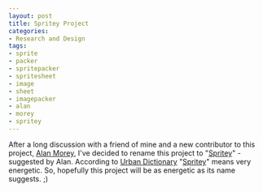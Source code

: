 ```yaml
---
layout: post
title: Spritey Project
categories:
- Research and Design
tags:
- sprite
- packer
- spritepacker
- spritesheet
- image
- sheet
- imagepacker
- alan
- morey
- spritey
---
```

<p>After a long discussion with a friend of mine and a new contributor to this project, <a href="http://alanmorey.com" target="_blank">Alan Morey</a>, I've decided to rename this project to "<a href="http://www.urbandictionary.com/define.php?term=spritey" target="_blank">Spritey</a>" - suggested by Alan. According to <a href="http://www.urbandictionary.com" target="_blank">Urban Dictionary</a> "<a href="http://www.urbandictionary.com/define.php?term=spritey" target="_blank">Spritey</a>" means very energetic. So, hopefully this project will be as energetic as its name suggests. ;)</p>
